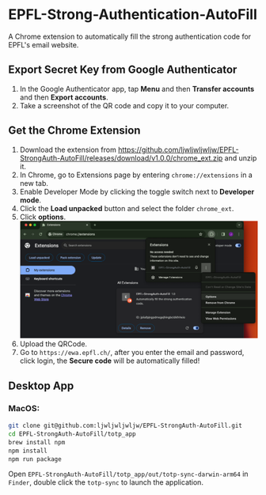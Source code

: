 # EPFL-Strong-Authentication-AutoFill

A Chrome extension to automatically fill the strong authentication code for EPFL's email website.

## Export Secret Key from Google Authenticator
1. In the Google Authenticator app, tap **Menu** and then **Transfer accounts** and then **Export accounts**.
2. Take a screenshot of the QR code and copy it to your computer.

## Get the Chrome Extension
1. Download the extension from https://github.com/ljwljwljwljw/EPFL-StrongAuth-AutoFill/releases/download/v1.0.0/chrome_ext.zip and unzip it.
2. In Chrome, go to Extensions page by entering `chrome://extensions` in a new tab.
3. Enable Developer Mode by clicking the toggle switch next to **Developer mode**.
4. Click the **Load unpacked** button and select the folder `chrome_ext`.
5. Click **options**.
![](./options.png)
6. Upload the QRCode.
7. Go to `https://ewa.epfl.ch/`, after you enter the email and password, click login, the **Secure code** will be automatically filled!

## Desktop App
### MacOS:
```bash
git clone git@github.com:ljwljwljwljw/EPFL-StrongAuth-AutoFill.git
cd EPFL-StrongAuth-AutoFill/totp_app
brew install npm
npm install
npm run package
```
Open `EPFL-StrongAuth-AutoFill/totp_app/out/totp-sync-darwin-arm64` in `Finder`, double click the `totp-sync` to launch the application.